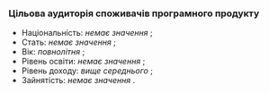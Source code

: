 ### Цільова аудиторія споживачів програмного продукту
+ Національність: <em> немає значення </em>;
+ Стать: <em> немає значення </em>;
+ Вік: <em> повнолітня </em>;
+ Рівень освіти: <em> немає значення </em>;
+ Рівень доходу: <em> вище середнього </em>;
+ Зайнятість: <em> немає значення </em>.
